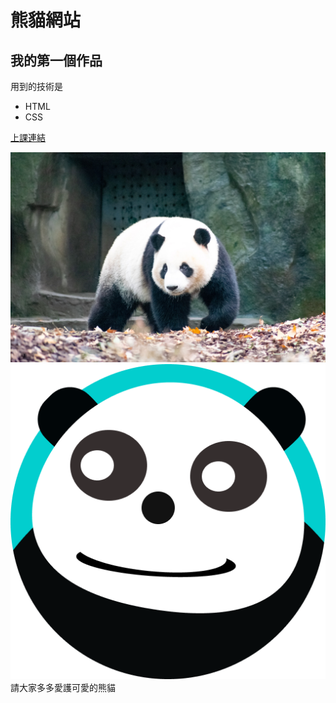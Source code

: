 # 熊貓網站

## 我的第一個作品

用到的技術是

- HTML
- CSS

[上課連結](https://www.udemy.com/course/wilson-full-stack-web-development/)

![熊貓臉](./panda1.jpg)
![熊貓LOGO](./pandaIcon.png)
請大家多多愛護可愛的熊貓
